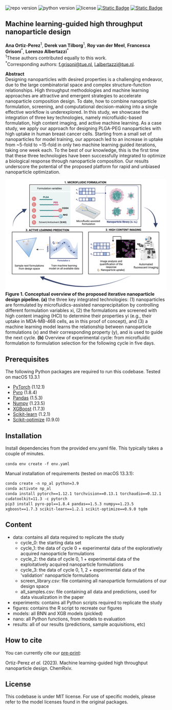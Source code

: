 
![repo version](https://img.shields.io/badge/Version-v.%201.0-green)
![python version](https://img.shields.io/badge/python-3.9_|_3.10_|_3.11-blue)
![license](https://img.shields.io/badge/license-MIT-orange)
[![Static Badge](https://img.shields.io/badge/ChemRxiv-10.26434/chemrxiv--2023-sqb5c)](https://doi.org/10.26434/chemrxiv-2023-sqb5c)
[![Static Badge](https://img.shields.io/badge/Zenodo-10.5281/zenodo.xxxxxxx-54af7d)](https:///zenodo.org/records/xxxxxx)



<h2 id="Title">Machine learning-guided high throughput nanoparticle design</h2>

**Ana Ortiz-Perez**<sup>1</sup>, **Derek van Tilborg**<sup>1</sup>, **Roy van der Meel**, **Francesca Grisoni**<sup>\*</sup>, **Lorenzo Albertazzi**<sup>\*</sup>\
<sup>1</sup>These authors contributed equally to this work.\
<sup>\*</sup>Corresponding authors: f.grisoni@tue.nl, l.albertazzi@tue.nl.

**Abstract**\
Designing nanoparticles with desired properties is a challenging endeavor, due to the large combinatorial space and complex structure-function relationships. High throughput methodologies and machine learning approaches are attractive and emergent strategies to accelerate nanoparticle composition design. To date, how to combine nanoparticle formulation, screening, and computational decision-making into a single effective workflow is underexplored. In this study, we showcase the integration of three key technologies, namely microfluidic-based formulation, high content imaging, and active machine learning. As a case study, we apply our approach for designing PLGA-PEG nanoparticles with high uptake in human breast cancer cells. Starting from a small set of nanoparticles for model training, our approach led to an increase in uptake from ~5-fold to ~15-fold in only two machine learning guided iterations, taking one week each. To the best of our knowledge, this is the first time that these three technologies have been successfully integrated to optimize a biological response through nanoparticle composition. Our results underscore the potential of the proposed platform for rapid and unbiased nanoparticle optimization.


![Figure 1](figures/fig_summary.png?raw=true "Figure1")
**Figure 1. Conceptual overview of the proposed iterative nanoparticle design pipeline. (a)** the three key integrated technologies: (1) nanoparticles are formulated by microfluidics-assisted nanoprecipitation by controlling different formulation variables xi, (2) the formulations are screened with high content imaging (HCI) to determine their properties yi (e.g., their uptake in MDA-MB-468 cells, as in this proof of concept), and (3) a machine learning model learns the relationship between nanoparticle formulations (x) and their corresponding property (y), and is used to guide the next cycle. **(b)** Overview of experimental cycle: from microfluidic formulation to formulation selection for the following cycle in five days.



<!-- Prerequisites-->
<h2 id="Prerequisites">Prerequisites</h2>

The following Python packages are required to run this codebase. Tested on macOS 13.3.1
- [PyTorch](https://pytorch.org/) (1.12.1)
- [Pyro](http://pyro.ai/) (1.8.4)
- [Pandas](https://pandas.pydata.org/) (1.5.3)
- [Numpy](https://numpy.org/) (1.23.5)
- [XGBoost](https://xgboost.readthedocs.io/) (1.7.3)
- [Scikit-learn](https://scikit-learn.org/) (1.2.1)
- [Scikit-optimize](https://scikit-optimize.github.io/) (0.9.0)


<h2 id="Installation">Installation</h2>
Install dependencies from the provided env.yaml file. This typically takes a couple of minutes.

```conda env create -f env.yaml```

Manual installation of requirements (tested on macOS 13.3.1):

```angular2html
conda create -n np_al python=3.9
conda activate np_al
conda install pytorch==1.12.1 torchvision==0.13.1 torchaudio==0.12.1 cudatoolkit=11.3 -c pytorch
pip3 install pyro-ppl==1.8.4 pandas==1.5.3 numpy==1.23.5 xgboost==1.7.3 scikit-learn==1.2.1 scikit-optimize==0.9.0 tqdm
```

<!-- Content-->
<h2 id="content">Content</h2>

- data: contains all data required to replicate the study
  - cycle_0: the starting data set
  - cycle_1: the data of cycle 0 + experimental data of the exploratively acquired nanoparticle formulations
  - cycle_2: the data of cycle 0, 1 + experimental data of the exploitatively acquired nanoparticle formulations
  - cycle_3: the data of cycle 0, 1, 2 + experimental data of the 'validation' nanoparticle formulations
  - screen_library.csv: file containing all nanoparticle formulations of our design space
  - all_samples.csv: file containing all data and predictions, used for data visualization in the paper
- experiments: contains all Python scripts required to replicate the study
- figures: contains the R script to recreate our figures
- models: all BNN and XGB models (pickled)
- nano: all Python functions, from models to evaluation
- results: all of our results (predictions, sample acquisitions, etc)

<!-- How to cite-->
<h2 id="How-to-cite">How to cite</h2>

You can currently cite our [pre-print](https://doi.org/10.26434/chemrxiv-2023-sqb5c):

Ortiz-Perez *et al.* (2023). Machine learning-guided high throughput nanoparticle design. ChemRxiv.   


<!-- License-->
<h2 id="License">License</h2>

This codebase is under MIT license. For use of specific models, please refer to the model licenses found in the original 
packages.
